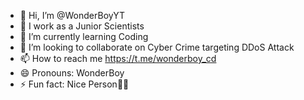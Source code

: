 - 👋 Hi, I’m @WonderBoyYT
- 👀 I work as a Junior Scientists
- 🌱 I’m currently learning Coding
- 💞️ I’m looking to collaborate on Cyber Crime targeting DDoS Attack
- 📫 How to reach me https://t.me/wonderboy_cd
- 😄 Pronouns: WonderBoy
- ⚡ Fun fact: Nice Person🤷‍♂️

<!---
WonderBoyYT/WonderBoyYT is a ✨ special ✨ repository because its `README.md` (this file) appears on your GitHub profile.
You can click the Preview link to take a look at your changes.
--->
